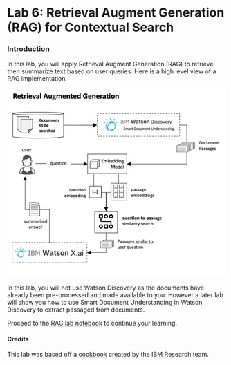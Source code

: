 # Lab 6: Retrieval Augment Generation (RAG) for Contextual Search

### Introduction
In this lab, you will apply Retrieval Augment Generation (RAG) to retrieve then summarize text based on user queries.  Here is a high level view of a RAG implementation.  

<p align="center">
  <img src="images/rag-architecture-with-watson-discovery.png" width="600"/>
</p>


In this lab, you will not use Watson Discovery as the documents have already been pre-processed and made available to you.  However a later lab will show you how to use Smart Document Understanding in Watson Discovery to extract passaged from documents.

Proceed to the [RAG lab notebook](./rag-chromadb-flan.ipynb) to continue your learning.


#### Credits
This lab was based off a [cookbook](https://github.ibm.com/Gen-AI/ibm-generative-ai-cookbooks/blob/main/notebooks/rag-chromadb-flan.ipynb) created by the IBM Research team.
